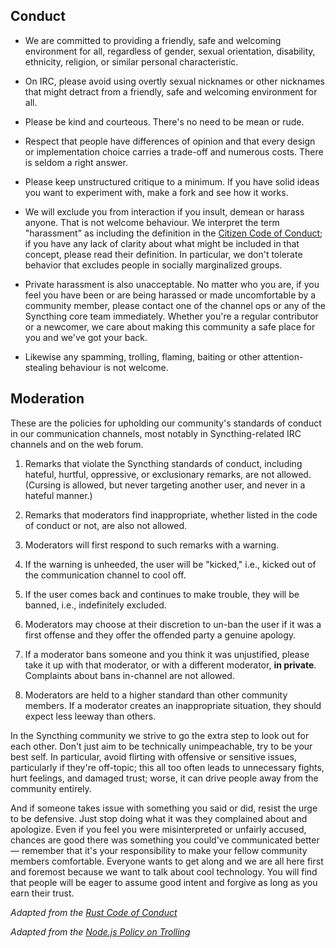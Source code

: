 ## Conduct

* We are committed to providing a friendly, safe and welcoming
  environment for all, regardless of gender, sexual orientation,
  disability, ethnicity, religion, or similar personal characteristic.

* On IRC, please avoid using overtly sexual nicknames or other nicknames
  that might detract from a friendly, safe and welcoming environment for
  all.

* Please be kind and courteous. There's no need to be mean or rude.

* Respect that people have differences of opinion and that every design
  or implementation choice carries a trade-off and numerous costs. There
  is seldom a right answer.

* Please keep unstructured critique to a minimum. If you have solid
  ideas you want to experiment with, make a fork and see how it works.

* We will exclude you from interaction if you insult, demean or harass
  anyone. That is not welcome behaviour. We interpret the term
  "harassment" as including the definition in the <a
  href="http://citizencodeofconduct.org/">Citizen Code of Conduct</a>;
  if you have any lack of clarity about what might be included in that
  concept, please read their definition. In particular, we don't
  tolerate behavior that excludes people in socially marginalized
  groups.

* Private harassment is also unacceptable. No matter who you are, if you
  feel you have been or are being harassed or made uncomfortable by a
  community member, please contact one of the channel ops or any of the
  Syncthing core team immediately. Whether you're a regular  contributor
  or a newcomer, we care about making this community a safe place for
  you and we've got your back.

* Likewise any spamming, trolling, flaming, baiting or other
  attention-stealing behaviour is not welcome.

## Moderation

These are the policies for upholding our community's standards of
conduct in our communication channels, most notably in Syncthing-related
IRC channels and on the web forum.

1. Remarks that violate the Syncthing standards of conduct, including
   hateful, hurtful, oppressive, or exclusionary remarks, are not
   allowed. (Cursing is allowed, but never targeting another user, and
   never in a hateful manner.)

2. Remarks that moderators find inappropriate, whether listed in the
   code of conduct or not, are also not allowed.

3. Moderators will first respond to such remarks with a warning.

4. If the warning is unheeded, the user will be "kicked," i.e., kicked
   out of the communication channel to cool off.

5. If the user comes back and continues to make trouble, they will be
   banned, i.e., indefinitely excluded.

6. Moderators may choose at their discretion to un-ban the user if it
   was a first offense and they offer the offended party a genuine
   apology.

7. If a moderator bans someone and you think it was unjustified, please
   take it up with that moderator, or with a different moderator, **in
   private**. Complaints about bans in-channel are not allowed.

8. Moderators are held to a higher standard than other community
   members. If a moderator creates an inappropriate situation, they
   should expect less leeway than others.

In the Syncthing community we strive to go the extra step to look out
for each other. Don't just aim to be technically unimpeachable, try to
be your best self. In particular, avoid flirting with offensive or
sensitive issues, particularly if they're off-topic; this all too
often leads to unnecessary fights, hurt feelings, and damaged trust;
worse, it can drive people away from the community entirely.

And if someone takes issue with something you said or did, resist the
urge to be defensive. Just stop doing what it was they complained about
and apologize. Even if you feel you were misinterpreted or unfairly
accused, chances are good there was something you could've communicated
better — remember that it's your responsibility to make your fellow
community members comfortable. Everyone wants to get along and we are
all here first and foremost because we want to talk about cool
technology. You will find that people will be eager to assume good
intent and forgive as long as you earn their trust.

*Adapted from the [Rust Code of Conduct](https://github.com/rust-lang/rust/wiki/Note-development-policy#conduct)*

*Adapted from the [Node.js Policy on Trolling](http://blog.izs.me/post/30036893703/policy-on-trolling)*
